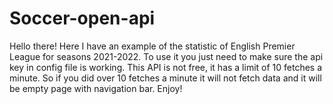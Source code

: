 # Soccer-open-api
Hello there! 
Here I have an example of the statistic of English Premier League for seasons 2021-2022.
To use it you just need to make sure the api key in config file is working.
This API is not free, it has a limit of 10 fetches a minute. So if you did over 10 fetches a minute it will not fetch data and it will be empty page with navigation bar.
Enjoy!